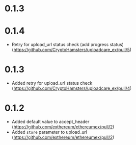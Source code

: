 # 0.1.3
# 0.1.4
* Retry for upload_url status check (add progress status)(https://github.com/CryptoHamsters/uploadcare_ex/pull/5)
# 0.1.3
* Added retry for upload_url status check (https://github.com/CryptoHamsters/uploadcare_ex/pull/4)
# 0.1.2
* Added default value to accept_header (https://github.com/exthereum/ethereumex/pull/2)
* Added `store` parameter to upload_url (https://github.com/exthereum/ethereumex/pull/2)
